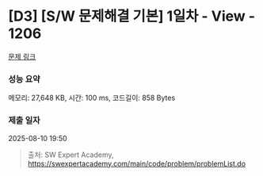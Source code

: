 # [D3] [S/W 문제해결 기본] 1일차 - View - 1206 

[문제 링크](https://swexpertacademy.com/main/code/problem/problemDetail.do?contestProbId=AV134DPqAA8CFAYh) 

### 성능 요약

메모리: 27,648 KB, 시간: 100 ms, 코드길이: 858 Bytes

### 제출 일자

2025-08-10 19:50



> 출처: SW Expert Academy, https://swexpertacademy.com/main/code/problem/problemList.do